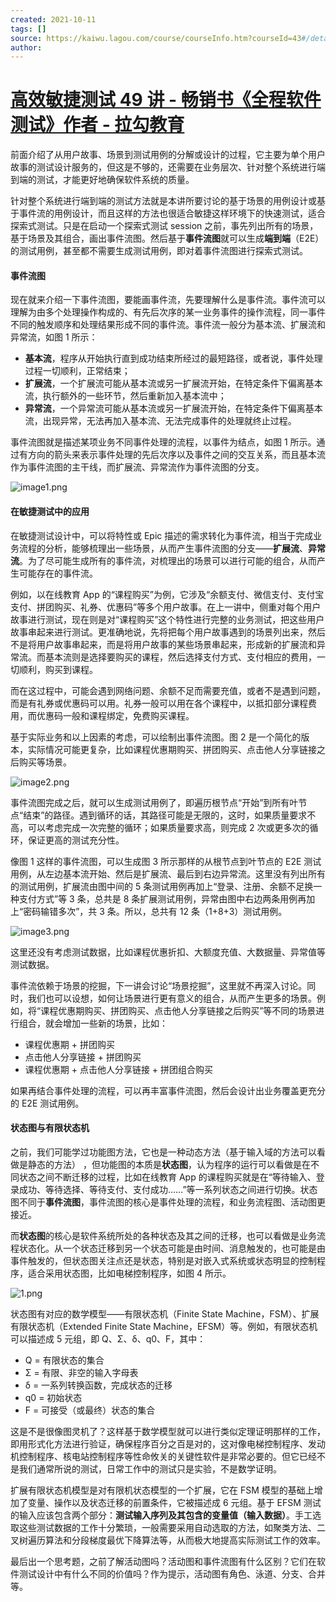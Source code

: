 ```yaml
---
created: 2021-10-11
tags: []
source: https://kaiwu.lagou.com/course/courseInfo.htm?courseId=43#/detail/pc?id=1585
author: 
---
```


# [高效敏捷测试 49 讲 - 畅销书《全程软件测试》作者 - 拉勾教育](https://kaiwu.lagou.com/course/courseInfo.htm?courseId=43#/detail/pc?id=1585)


前面介绍了从用户故事、场景到测试用例的分解或设计的过程，它主要为单个用户故事的测试设计服务的，但这是不够的，还需要在业务层次、针对整个系统进行端到端的测试，才能更好地确保软件系统的质量。

针对整个系统进行端到端的测试方法就是本讲所要讨论的基于场景的用例设计或基于事件流的用例设计，而且这样的方法也很适合敏捷这样环境下的快速测试，适合探索式测试。只是在启动一个探索式测试 session 之前，事先列出所有的场景，基于场景及其组合，画出事件流图。然后基于**事件流图**就可以生成**端到端**（E2E）的测试用例，甚至都不需要生成测试用例，即对着事件流图进行探索式测试。

#### 事件流图

现在就来介绍一下事件流图，要能画事件流，先要理解什么是事件流。事件流可以理解为由多个处理操作构成的、有先后次序的某一业务事件的操作流程，同一事件不同的触发顺序和处理结果形成不同的事件流。事件流一般分为基本流、扩展流和异常流，如图 1 所示：

-   **基本流**，程序从开始执行直到成功结束所经过的最短路径，或者说，事件处理过程一切顺利，正常结束；
-   **扩展流**，一个扩展流可能从基本流或另一扩展流开始，在特定条件下偏离基本流，执行额外的一些环节，然后重新加入基本流中；
-   **异常流**，一个异常流可能从基本流或另一扩展流开始，在特定条件下偏离基本流，出现异常，无法再加入基本流、无法完成事件的处理就终止过程。

事件流图就是描述某项业务不同事件处理的流程，以事件为结点，如图 1 所示。通过有方向的箭头来表示事件处理的先后次序以及事件之间的交互关系，而且基本流作为事件流图的主干线，而扩展流、异常流作为事件流图的分支。

![image1.png](https://s0.lgstatic.com/i/image/M00/0A/6F/Ciqc1F6-EjWARB5fAAGuc70uwDc373.png)

#### 在敏捷测试中的应用

在敏捷测试设计中，可以将特性或 Epic 描述的需求转化为事件流，相当于完成业务流程的分析，能够梳理出一些场景，从而产生事件流图的分支——**扩展流**、**异常流**。为了尽可能生成所有的事件流，对梳理出的场景可以进行可能的组合，从而产生可能存在的事件流。

例如，以在线教育 App 的“课程购买”为例，它涉及“余额支付、微信支付、支付宝支付、拼团购买、礼券、优惠码”等多个用户故事。在上一讲中，侧重对每个用户故事进行测试，现在则是对“课程购买”这个特性进行完整的业务测试，把这些用户故事串起来进行测试。更准确地说，先将把每个用户故事遇到的场景列出来，然后不是将用户故事串起来，而是将用户故事的某些场景串起来，形成新的扩展流和异常流。而基本流则是选择要购买的课程，然后选择支付方式、支付相应的费用，一切顺利，购买到课程。

而在这过程中，可能会遇到网络问题、余额不足而需要充值，或者不是遇到问题，而是有礼券或优惠码可以用。礼券一般可以用在各个课程中，以抵扣部分课程费用，而优惠码一般和课程绑定，免费购买课程。

基于实际业务和以上因素的考虑，可以绘制出事件流图。图 2 是一个简化的版本，实际情况可能更复杂，比如课程优惠期购买、拼团购买、点击他人分享链接之后购买等场景。

![image2.png](https://s0.lgstatic.com/i/image/M00/0A/6F/CgqCHl6-Ej6AAoWTAAJ6EbVSudI167.png)

事件流图完成之后，就可以生成测试用例了，即遍历根节点“开始”到所有叶节点“结束”的路径。遇到循环的话，其路径可能是无限的，这时，如果质量要求不高，可以考虑完成一次完整的循环；如果质量要求高，则完成 2 次或更多次的循环，保证更高的测试充分性。

像图 1 这样的事件流图，可以生成图 3 所示那样的从根节点到叶节点的 E2E 测试用例，从左边基本流开始、然后是扩展流、最后到右边异常流。这里没有列出所有的测试用例，扩展流由图中间的 5 条测试用例再加上“登录、注册、余额不足换一种支付方式”等 3 条，总共是 8 条扩展测试用例，异常由图中右边两条用例再加上“密码输错多次”，共 3 条。所以，总共有 12 条（1+8+3）测试用例。

![image3.png](https://s0.lgstatic.com/i/image/M00/0A/6F/Ciqc1F6-Ek6AXIfqAAPVUKpGq-M576.png)

这里还没有考虑测试数据，比如课程优惠折扣、大额度充值、大数据量、异常值等测试数据。

事件流依赖于场景的挖掘，下一讲会讨论“场景挖掘”，这里就不再深入讨论。同时，我们也可以设想，如何让场景进行更有意义的组合，从而产生更多的场景。例如，将“课程优惠期购买、拼团购买、点击他人分享链接之后购买”等不同的场景进行组合，就会增加一些新的场景，比如：

-   课程优惠期 + 拼团购买
-   点击他人分享链接 + 拼团购买
-   课程优惠期 + 点击他人分享链接 + 拼团组合购买

如果再结合事件处理的流程，可以再丰富事件流图，然后会设计出业务覆盖更充分的 E2E 测试用例。

#### 状态图与有限状态机

之前，我们可能学过功能图方法，它也是一种动态方法（基于输入域的方法可以看做是静态的方法） ，但功能图的本质是**状态图**，认为程序的运行可以看做是在不同状态之间不断迁移的过程，比如在线教育 App 的课程购买就是在“等待输入、登录成功、等待选择、等待支付、支付成功……”等一系列状态之间进行切换。状态图不同于**事件流图**，事件流图的核心是事件处理的流程，和业务流程图、活动图更接近。

而**状态图**的核心是软件系统所处的各种状态及其之间的迁移，也可以看做是业务流程状态化。从一个状态迁移到另一个状态可能是由时间、消息触发的，也可能是由事件触发的，但状态图关注点还是状态，特别是对嵌入式系统或状态明显的控制程序，适合采用状态图，比如电梯控制程序，如图 4 所示。

![1.png](https://s0.lgstatic.com/i/image/M00/0A/C6/CgqCHl6-cCaAAiLeAACLGCB-8_0697.png)

状态图有对应的数学模型——有限状态机（Finite State Machine，FSM）、扩展有限状态机（Extended Finite State Machine，EFSM）等。例如，有限状态机可以描述成 5 元组，即 Q、Σ、δ、q0、F，其中：

-   Q = 有限状态的集合
-   Σ = 有限、非空的输入字母表
-   δ = 一系列转换函数，完成状态的迁移
-   q0 = 初始状态
-   F = 可接受（或最终）状态的集合

这是不是很像图灵机了？这样基于数学模型就可以进行类似定理证明那样的工作，即用形式化方法进行验证，确保程序百分之百是对的，这对像电梯控制程序、发动机控制程序、核电站控制程序等性命攸关的关键性软件是非常必要的。但它已经不是我们通常所说的测试，日常工作中的测试只是实验，不是数学证明。

扩展有限状态机模型是对有限机状态模型的一个扩展，它在 FSM 模型的基础上增加了变量、操作以及状态迁移的前置条件，它被描述成 6 元组。基于 EFSM 测试的输入应该包含两个部分：**测试输入序列及其包含的变量值（输入数据）**。手工选取这些测试数据的工作十分繁琐，一般需要采用自动选取的方法，如聚类方法、二叉树遍历算法和分段梯度最优下降算法等，从而极大地提高实际测试工作的效率。

最后出一个思考题，之前了解活动图吗？活动图和事件流图有什么区别？它们在软件测试设计中有什么不同的价值吗？作为提示，活动图有角色、泳道、分支、合并等。
